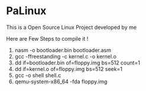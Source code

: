 # PaLinux
This is a Open Source Linux Project developed by me

Here are Few Steps to compile it !

1. nasm -o bootloader.bin bootloader.asm
2. gcc -ffreestanding -c kernel.c -o kernel.o
3. dd if=bootloader.bin of=floppy.img bs=512 count=1
4. dd if=kernel.o of=floppy.img bs=512 seek=1
5. gcc -o shell shell.c
6. qemu-system-x86_64 -fda floppy.img



